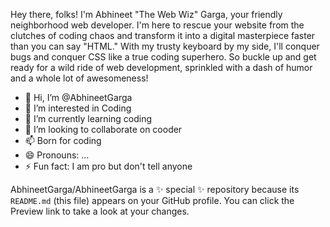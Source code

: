 Hey there, folks! I'm Abhineet "The Web Wiz" Garga, your friendly neighborhood web developer. I'm here to rescue your website from the clutches of coding chaos and transform it into a digital masterpiece faster than you can say "HTML." With my trusty keyboard by my side, I'll conquer bugs and conquer CSS like a true coding superhero. So buckle up and get ready for a wild ride of web development, sprinkled with a dash of humor and a whole lot of awesomeness!

- 👋 Hi, I’m @AbhineetGarga
- 👀 I’m interested in Coding
- 🌱 I’m currently learning coding
- 💞️ I’m looking to collaborate on cooder
- 📫 Born for coding
- 😄 Pronouns: ...
- ⚡ Fun fact: I am pro but don't tell anyone


AbhineetGarga/AbhineetGarga is a ✨ special ✨ repository because its `README.md` (this file) appears on your GitHub profile.
You can click the Preview link to take a look at your changes.

